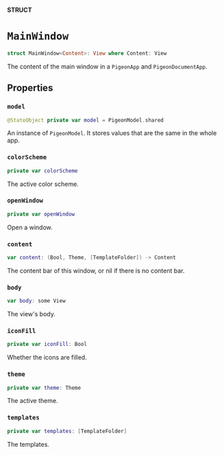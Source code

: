 **STRUCT**

# `MainWindow`

```swift
struct MainWindow<Content>: View where Content: View
```

The content of the main window in a ``PigeonApp`` and ``PigeonDocumentApp``.

## Properties
### `model`

```swift
@StateObject private var model = PigeonModel.shared
```

An instance of ``PigeonModel``.
It stores values that are the same in the whole app.

### `colorScheme`

```swift
private var colorScheme
```

The active color scheme.

### `openWindow`

```swift
private var openWindow
```

Open a window.

### `content`

```swift
var content: (Bool, Theme, [TemplateFolder]) -> Content
```

The content bar of this window, or nil if there is no content bar.

### `body`

```swift
var body: some View
```

The view's body.

### `iconFill`

```swift
private var iconFill: Bool
```

Whether the icons are filled.

### `theme`

```swift
private var theme: Theme
```

The active theme.

### `templates`

```swift
private var templates: [TemplateFolder]
```

The templates.
